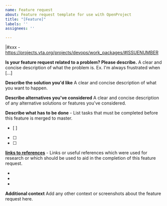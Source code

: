 ```yaml
---	
name: Feature request	
about: Feature request template for use with OpenProject	
title: "[Feature]"	
labels: ''	
assignees: ''	

---
```


|#xxx - https://projects.vta.org/projects/devops/work_packages/#ISSUENUMBER

**Is your feature request related to a problem? Please describe.**
A clear and concise description of what the problem is. Ex. I'm always frustrated when [...]

**Describe the solution you'd like**
A clear and concise description of what you want to happen.

**Describe alternatives you've considered**
A clear and concise description of any alternative solutions or features you've considered.

**Describe what has to be done** - List tasks that must be completed before this feature is merged to master.
- [ ]
- [ ]
- [ ]

**[links to references](http://external.url)** - Links or useful references which were used for research or which should be used to aid in the completion of this feature request.

-
-
-

**Additional context**
Add any other context or screenshots about the feature request here.
